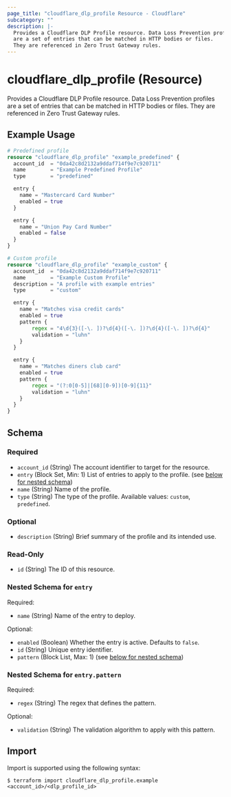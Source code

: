 ```yaml
---
page_title: "cloudflare_dlp_profile Resource - Cloudflare"
subcategory: ""
description: |-
  Provides a Cloudflare DLP Profile resource. Data Loss Prevention profiles
  are a set of entries that can be matched in HTTP bodies or files.
  They are referenced in Zero Trust Gateway rules.
---
```


# cloudflare_dlp_profile (Resource)

Provides a Cloudflare DLP Profile resource. Data Loss Prevention profiles 
are a set of entries that can be matched in HTTP bodies or files.
They are referenced in Zero Trust Gateway rules.

## Example Usage

```terraform
# Predefined profile
resource "cloudflare_dlp_profile" "example_predefined" {
  account_id  = "0da42c8d2132a9ddaf714f9e7c920711"
  name        = "Example Predefined Profile"
  type        = "predefined"

  entry {
	name = "Mastercard Card Number"
	enabled = true
  }

  entry {
	name = "Union Pay Card Number"
	enabled = false
  }
}

# Custom profile
resource "cloudflare_dlp_profile" "example_custom" {
  account_id  = "0da42c8d2132a9ddaf714f9e7c920711"
  name        = "Example Custom Profile"
  description = "A profile with example entries"
  type        = "custom"

  entry {
	name = "Matches visa credit cards"
	enabled = true
	pattern {
		regex = "4\d{3}([-\. ])?\d{4}([-\. ])?\d{4}([-\. ])?\d{4}"
		validation = "luhn"
	}
  }

  entry {
	name = "Matches diners club card"
	enabled = true
	pattern {
		regex = "(?:0[0-5]|[68][0-9])[0-9]{11}"
		validation = "luhn"
	}
  }
}
```
<!-- schema generated by tfplugindocs -->
## Schema

### Required

- `account_id` (String) The account identifier to target for the resource.
- `entry` (Block Set, Min: 1) List of entries to apply to the profile. (see [below for nested schema](#nestedblock--entry))
- `name` (String) Name of the profile.
- `type` (String) The type of the profile. Available values: `custom`, `predefined`.

### Optional

- `description` (String) Brief summary of the profile and its intended use.

### Read-Only

- `id` (String) The ID of this resource.

<a id="nestedblock--entry"></a>
### Nested Schema for `entry`

Required:

- `name` (String) Name of the entry to deploy.

Optional:

- `enabled` (Boolean) Whether the entry is active. Defaults to `false`.
- `id` (String) Unique entry identifier.
- `pattern` (Block List, Max: 1) (see [below for nested schema](#nestedblock--entry--pattern))

<a id="nestedblock--entry--pattern"></a>
### Nested Schema for `entry.pattern`

Required:

- `regex` (String) The regex that defines the pattern.

Optional:

- `validation` (String) The validation algorithm to apply with this pattern.

## Import

Import is supported using the following syntax:
```shell
$ terraform import cloudflare_dlp_profile.example <account_id>/<dlp_profile_id>
```
